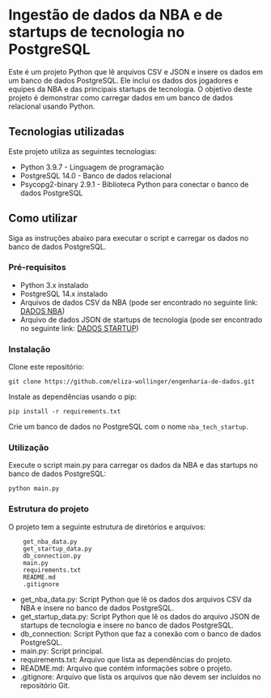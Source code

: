# Ingestão de dados da NBA e de startups de tecnologia no PostgreSQL

Este é um projeto Python que lê arquivos CSV e JSON e insere os dados em um banco de dados PostgreSQL. Ele inclui os dados dos jogadores e equipes da NBA e das principais startups de tecnologia. O objetivo deste projeto é demonstrar como carregar dados em um banco de dados relacional usando Python.

## Tecnologias utilizadas

Este projeto utiliza as seguintes tecnologias:

- Python 3.9.7 - Linguagem de programação
- PostgreSQL 14.0 - Banco de dados relacional
- Psycopg2-binary 2.9.1 - Biblioteca Python para conectar o banco de dados PostgreSQL

## Como utilizar

Siga as instruções abaixo para executar o script e carregar os dados no banco de dados PostgreSQL.

### Pré-requisitos

- Python 3.x instalado
- PostgreSQL 14.x instalado
- Arquivos de dados CSV da NBA (pode ser encontrado no seguinte link: [DADOS NBA](https://www.kaggle.com/datasets/loganlauton/nba-players-and-team-data))
- Arquivo de dados JSON de startups de tecnologia (pode ser encontrado no seguinte link: [DADOS STARTUP](https://www.kaggle.com/datasets/chickooo/top-tech-startups-hiring-2023?select=json_data.json))

### Instalação

Clone este repositório:

~~~~
git clone https://github.com/eliza-wollinger/engenharia-de-dados.git
~~~~

Instale as dependências usando o pip:

~~~~
pip install -r requirements.txt
~~~~

Crie um banco de dados no PostgreSQL com o nome `nba_tech_startup`.

### Utilização

Execute o script main.py para carregar os dados da NBA e das startups no banco de dados PostgreSQL:

~~~~
python main.py
~~~~

### Estrutura do projeto

O projeto tem a seguinte estrutura de diretórios e arquivos:

~~~~
    get_nba_data.py
    get_startup_data.py
    db_connection.py
    main.py
    requirements.txt
    README.md
    .gitignore
~~~~

- get_nba_data.py: Script Python que lê os dados dos arquivos CSV da NBA e insere no banco de dados PostgreSQL.
- get_startup_data.py: Script Python que lê os dados do arquivo JSON de startups de tecnologia e insere no banco de dados PostgreSQL.
- db_connection: Script Python que faz a conexão com o banco de dados PostgreSQL.
- main.py: Script principal.
- requirements.txt: Arquivo que lista as dependências do projeto.
- README.md: Arquivo que contém informações sobre o projeto.
- .gitignore: Arquivo que lista os arquivos que não devem ser incluídos no repositório Git.
